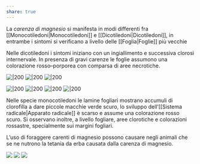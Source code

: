 ```yaml
---
share: true
---
```

La *carenza di magnesio* si manifesta in modi differenti fra [[Monocotiledoni|Monocotiledoni]] e [[Dicotiledoni|Dicotiledoni]], in entrambe i sintomi si verificano a livello delle [[Foglia|Foglie]] più vecchie

Nelle dicotiledoni i sintomi iniziano con un ingiallimento e successiva clorosi internervale.
In presenza di gravi carenze le foglie assumono una colorazione rosso–porporea con comparsa di aree necrotiche.

![|200](fdb2e8a511287f952cecda85d7dec6fb_MD5%201.png)
![|200](d4c7208ca745b23c2a5759220abc1e23_MD5%201.png)
![|200](93ddf9c0047073f3629d35c1c9efb9be_MD5%201.png)

![|200](236f989ff097110b5de5539e4d19a083_MD5%201.png)
![|200](dcca12aaab2223eb351e514ffdda5288_MD5%201.png)
![|200](9e30597c997b72796cf0a90a54c83f40_MD5%201.png)
![|200](943acd861f72062104effe5785632020_MD5%201.png)

Nelle specie monocotiledoni le lamine fogliari mostrano accumuli di clorofilla a dare piccole macchie verde scuro, lo sviluppo dell’[[Sistema radicale|Apparato radicale]] è scarso e assume una colorazione rosso scuro.
Si osservano inoltre, a livello fogliare, aree clorotiche e colorazioni rossastre, specialmente sui margini fogliari.

L’uso di foraggere carenti di magnesio possono causare negli animali che se ne nutrono la tetania da erba causata dalla carenza di magnesio.

![](fb7ba394dc7a6e6b49b2e274e02a471a_MD5%201.png)
![](4ee2ea639408cb850cfb39ae60bca15e_MD5%201.png)
![](4ba970c8a5742acbc1b8e80934a157f6_MD5%201.png)